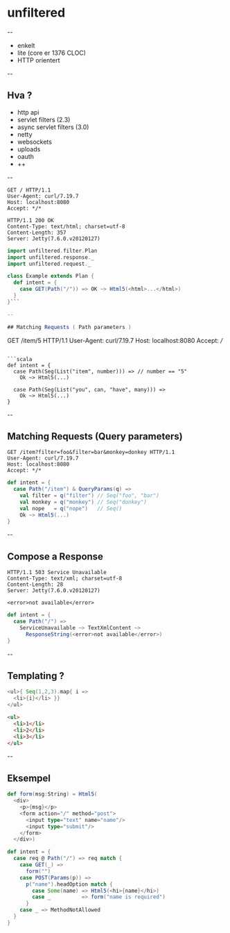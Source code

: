 # unfiltered

--

* enkelt
* lite (core er 1376 CLOC)
* HTTP orientert

--

## Hva ?

* http api
* servlet filters (2.3)
* async servlet filters (3.0)
* netty
* websockets
* uploads
* oauth
* ++

--

```
GET / HTTP/1.1
User-Agent: curl/7.19.7
Host: localhost:8080
Accept: */*

HTTP/1.1 200 OK
Content-Type: text/html; charset=utf-8
Content-Length: 357
Server: Jetty(7.6.0.v20120127)
```

```scala
import unfiltered.filter.Plan
import unfiltered.response._
import unfiltered.request._

class Example extends Plan {
  def intent = {
    case GET(Path("/")) => OK ~> Html5(<html>...</html>)
  }
}```

--

## Matching Requests ( Path parameters )

```
GET /item/5 HTTP/1.1
User-Agent: curl/7.19.7
Host: localhost:8080
Accept: */*
```

```scala
def intent = {
  case Path(Seg(List("item", number))) => // number == "5"
    Ok ~> Html5(...)

  case Path(Seg(List("you", can, "have", many))) =>
    Ok ~> Html5(...)
}
```

--

## Matching Requests (Query parameters)

```
GET /item?filter=foo&filter=bar&monkey=donkey HTTP/1.1
User-Agent: curl/7.19.7
Host: localhost:8080
Accept: */*
```

```scala
def intent = {
  case Path("/item") & QueryParams(q) =>
    val filter = q("filter") // Seq("foo", "bar")
    val monkey = q("monkey") // Seq("donkey")
    val nope   = q("nope")   // Seq()
    Ok ~> Html5(...)
}
```

--

## Compose a Response

```
HTTP/1.1 503 Service Unavailable
Content-Type: text/xml; charset=utf-8
Content-Length: 28
Server: Jetty(7.6.0.v20120127)

<error>not available</error>
```

```scala
def intent = {
  case Path("/") =>
    ServiceUnavailable ~> TextXmlContent ~>
      ResponseString(<error>not available</error>)
}
```

--

## Templating ?

```scala
<ul>{ Seq(1,2,3).map{ i => 
  <li>{i}</li> }}
</ul>
```

```html
<ul>
  <li>1</li>
  <li>2</li>
  <li>3</li>
</ul>
```

--

## Eksempel

```scala
def form(msg:String) = Html5(
  <div>
    <p>{msg}</p>
    <form action="/" method="post">
      <input type="text" name="name"/>
      <input type="submit"/>
    </form>
  </div>)

def intent = {
  case req @ Path("/") => req match {
    case GET(_) =>
      form("")
    case POST(Params(p)) =>
      p("name").headOption match {
        case Some(name) => Html5(<hi>{name}</hi>)
        case _          => form("name is required")
      }
    case _ => MethodNotAllowed
  }
}
```
